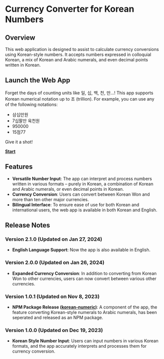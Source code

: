 # Currency Converter for Korean Numbers

## Overview
This web application is designed to assist to calculate currency conversions using Korean-style numbers. It accepts numbers expressed in colloquial Korean, a mix of Korean and Arabic numerals, and even decimal points written in Korean.

## Launch the Web App
Forget the days of counting units like 일, 십, 백, 천, 만...! This app supports Korean numerical notation up to 조 (trillion). For example, you can use any of the following notations:
- 삼십만원
- 7십팔만 육천원
- 950000
- 15점77
  
Give it a shot!

**[Start](https://hwahyeon.github.io/currency-converter-kr/)**



## Features
- **Versatile Number Input**: The app can interpret and process numbers written in various formats – purely in Korean, a combination of Korean and Arabic numerals, or even decimal points in Korean.
- **Currency Conversion**: Users can convert between Korean Won and more than ten other major currencies.
- **Bilingual Interface**: To ensure ease of use for both Korean and international users, the web app is available in both Korean and English.



## Release Notes
### Version 2.1.0 (Updated on Jan 27, 2024)
- **English Language Support**: Now the app is also available in English.
### Version 2.0.0 (Updated on Jan 26, 2024)
- **Expanded Currency Conversion**: In addition to converting from Korean Won to other currencies, users can now convert between various other currencies.
### Version 1.0.1 (Updated on Nov 8, 2023)
- **NPM Package Release ([korean-numeric](https://www.npmjs.com/package/korean-numeric))**: A component of the app, the feature converting Korean-style numerals to Arabic numerals, has been seperated and released as an NPM package. 
### Version 1.0.0 (Updated on Dec 19, 2023)
- **Korean Style Number Input**: Users can input numbers in various Korean formats, and the app accurately interprets and processes them for currency conversion.
